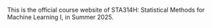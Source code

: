 This is the official course website of STA314H: Statistical Methods for Machine Learning I, in Summer 2025.
